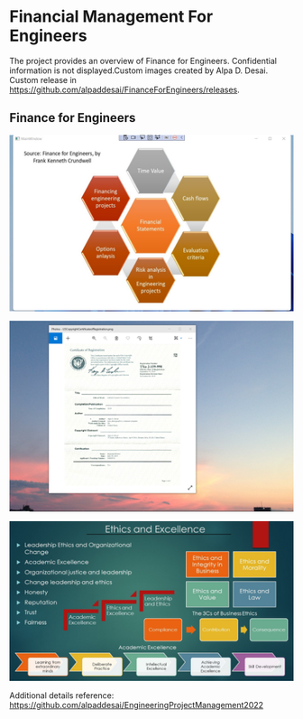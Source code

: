 # Financial Management For Engineers

The project provides an overview of Finance for Engineers. Confidential information is not displayed.Custom images created by Alpa D. Desai. Custom release in https://github.com/alpaddesai/FinanceForEngineers/releases.

## Finance for Engineers
![image](Image.jpg)

![image](USCopyrightCertificate.png)

![image](Ethics.jpg)

Additional details reference: https://github.com/alpaddesai/EngineeringProjectManagement2022

